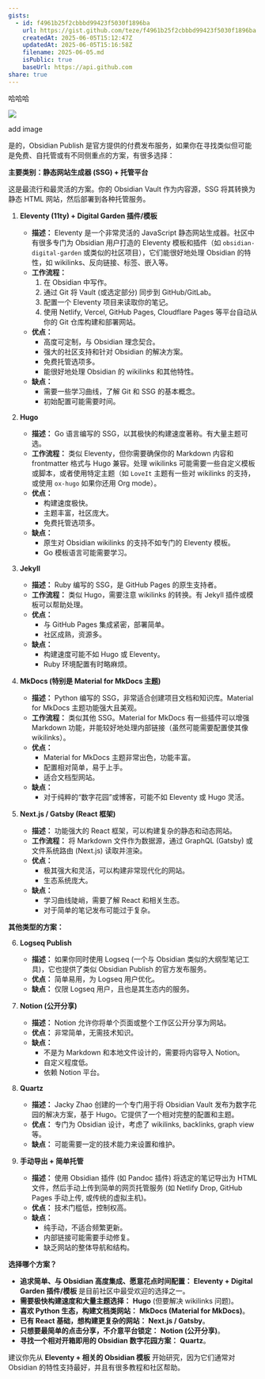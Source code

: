 ```yaml
---
gists:
  - id: f4961b25f2cbbbd99423f5030f1896ba
    url: https://gist.github.com/teze/f4961b25f2cbbbd99423f5030f1896ba
    createdAt: 2025-06-05T15:12:47Z
    updatedAt: 2025-06-05T15:16:58Z
    filename: 2025-06-05.md
    isPublic: true
    baseUrl: https://api.github.com
share: true
---
```

哈哈哈

![](Pasted%20image%2020250605231522.png)

add image


是的，Obsidian Publish 是官方提供的付费发布服务，如果你在寻找类似但可能是免费、自托管或有不同侧重点的方案，有很多选择：

**主要类别：静态网站生成器 (SSG) + 托管平台**

这是最流行和最灵活的方案。你的 Obsidian Vault 作为内容源，SSG 将其转换为静态 HTML 网站，然后部署到各种托管服务。

1.  **Eleventy (11ty) + Digital Garden 插件/模板**
    *   **描述：** Eleventy 是一个非常灵活的 JavaScript 静态网站生成器。社区中有很多专门为 Obsidian 用户打造的 Eleventy 模板和插件（如 `obsidian-digital-garden` 或类似的社区项目），它们能很好地处理 Obsidian 的特性，如 wikilinks、反向链接、标签、嵌入等。
    *   **工作流程：**
        1.  在 Obsidian 中写作。
        2.  通过 Git 将 Vault (或选定部分) 同步到 GitHub/GitLab。
        3.  配置一个 Eleventy 项目来读取你的笔记。
        4.  使用 Netlify, Vercel, GitHub Pages, Cloudflare Pages 等平台自动从你的 Git 仓库构建和部署网站。
    *   **优点：**
        *   高度可定制，与 Obsidian 理念契合。
        *   强大的社区支持和针对 Obsidian 的解决方案。
        *   免费托管选项多。
        *   能很好地处理 Obsidian 的 wikilinks 和其他特性。
    *   **缺点：**
        *   需要一些学习曲线，了解 Git 和 SSG 的基本概念。
        *   初始配置可能需要时间。

2.  **Hugo**
    *   **描述：** Go 语言编写的 SSG，以其极快的构建速度著称。有大量主题可选。
    *   **工作流程：** 类似 Eleventy，但你需要确保你的 Markdown 内容和 frontmatter 格式与 Hugo 兼容。处理 wikilinks 可能需要一些自定义模板或脚本，或者使用特定主题（如 `LoveIt` 主题有一些对 wikilinks 的支持，或使用 `ox-hugo` 如果你还用 Org mode）。
    *   **优点：**
        *   构建速度极快。
        *   主题丰富，社区庞大。
        *   免费托管选项多。
    *   **缺点：**
        *   原生对 Obsidian wikilinks 的支持不如专门的 Eleventy 模板。
        *   Go 模板语言可能需要学习。

3.  **Jekyll**
    *   **描述：** Ruby 编写的 SSG，是 GitHub Pages 的原生支持者。
    *   **工作流程：** 类似 Hugo，需要注意 wikilinks 的转换。有 Jekyll 插件或模板可以帮助处理。
    *   **优点：**
        *   与 GitHub Pages 集成紧密，部署简单。
        *   社区成熟，资源多。
    *   **缺点：**
        *   构建速度可能不如 Hugo 或 Eleventy。
        *   Ruby 环境配置有时略麻烦。

4.  **MkDocs (特别是 Material for MkDocs 主题)**
    *   **描述：** Python 编写的 SSG，非常适合创建项目文档和知识库。Material for MkDocs 主题功能强大且美观。
    *   **工作流程：** 类似其他 SSG。Material for MkDocs 有一些插件可以增强 Markdown 功能，并能较好地处理内部链接（虽然可能需要配置使其像 wikilinks）。
    *   **优点：**
        *   Material for MkDocs 主题非常出色，功能丰富。
        *   配置相对简单，易于上手。
        *   适合文档型网站。
    *   **缺点：**
        *   对于纯粹的“数字花园”或博客，可能不如 Eleventy 或 Hugo 灵活。

5.  **Next.js / Gatsby (React 框架)**
    *   **描述：** 功能强大的 React 框架，可以构建复杂的静态和动态网站。
    *   **工作流程：** 将 Markdown 文件作为数据源，通过 GraphQL (Gatsby) 或文件系统路由 (Next.js) 读取并渲染。
    *   **优点：**
        *   极其强大和灵活，可以构建非常现代化的网站。
        *   生态系统庞大。
    *   **缺点：**
        *   学习曲线陡峭，需要了解 React 和相关生态。
        *   对于简单的笔记发布可能过于复杂。

**其他类型的方案：**

6.  **Logseq Publish**
    *   **描述：** 如果你同时使用 Logseq (一个与 Obsidian 类似的大纲型笔记工具)，它也提供了类似 Obsidian Publish 的官方发布服务。
    *   **优点：** 简单易用，为 Logseq 用户优化。
    *   **缺点：** 仅限 Logseq 用户，且也是其生态内的服务。

7.  **Notion (公开分享)**
    *   **描述：** Notion 允许你将单个页面或整个工作区公开分享为网站。
    *   **优点：** 非常简单，无需技术知识。
    *   **缺点：**
        *   不是为 Markdown 和本地文件设计的，需要将内容导入 Notion。
        *   自定义程度低。
        *   依赖 Notion 平台。

8.  **Quartz**
    *   **描述：** Jacky Zhao 创建的一个专门用于将 Obsidian Vault 发布为数字花园的解决方案，基于 Hugo。它提供了一个相对完整的配置和主题。
    *   **优点：** 专门为 Obsidian 设计，考虑了 wikilinks, backlinks, graph view 等。
    *   **缺点：** 可能需要一定的技术能力来设置和维护。

9.  **手动导出 + 简单托管**
    *   **描述：** 使用 Obsidian 插件 (如 Pandoc 插件) 将选定的笔记导出为 HTML 文件，然后手动上传到简单的网页托管服务 (如 Netlify Drop, GitHub Pages 手动上传, 或传统的虚拟主机)。
    *   **优点：** 技术门槛低，控制权高。
    *   **缺点：**
        *   纯手动，不适合频繁更新。
        *   内部链接可能需要手动修复。
        *   缺乏网站的整体导航和结构。

**选择哪个方案？**

*   **追求简单、与 Obsidian 高度集成、愿意花点时间配置：** **Eleventy + Digital Garden 插件/模板** 是目前社区中最受欢迎的选择之一。
*   **需要极快构建速度和大量主题选择：** **Hugo** (但要解决 wikilinks 问题)。
*   **喜欢 Python 生态，构建文档类网站：** **MkDocs (Material for MkDocs)**。
*   **已有 React 基础，想构建更复杂的网站：** **Next.js / Gatsby**。
*   **只想要最简单的点击分享，不介意平台锁定：** **Notion (公开分享)**。
*   **寻找一个相对开箱即用的 Obsidian 数字花园方案：** **Quartz**。

建议你先从 **Eleventy + 相关的 Obsidian 模板** 开始研究，因为它们通常对 Obsidian 的特性支持最好，并且有很多教程和社区帮助。